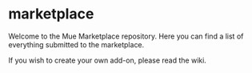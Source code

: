 # marketplace
Welcome to the Mue Marketplace repository. Here you can find a list of everything submitted to the marketplace.

If you wish to create your own add-on, please read the wiki.
